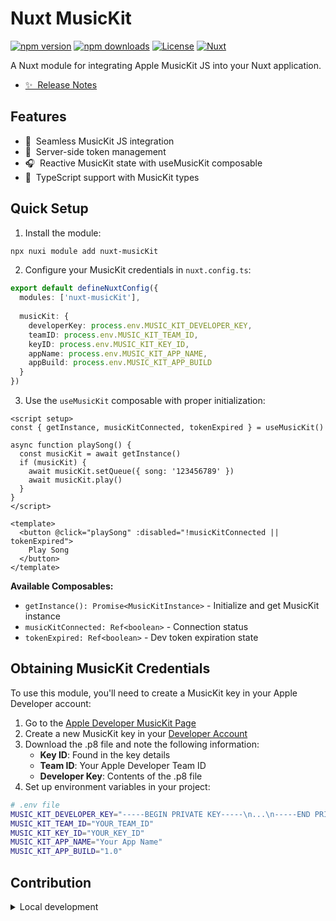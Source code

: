# Nuxt MusicKit

[![npm version][npm-version-src]][npm-version-href]
[![npm downloads][npm-downloads-src]][npm-downloads-href]
[![License][license-src]][license-href]
[![Nuxt][nuxt-src]][nuxt-href]

A Nuxt module for integrating Apple MusicKit JS into your Nuxt application.

- [✨ &nbsp;Release Notes](/CHANGELOG.md)

## Features

- 🎵 &nbsp;Seamless MusicKit JS integration
- 🔐 &nbsp;Server-side token management
- 🎧 &nbsp;Reactive MusicKit state with useMusicKit composable
- 🚀 &nbsp;TypeScript support with MusicKit types

## Quick Setup

1. Install the module:

```bash
npx nuxi module add nuxt-musicKit
```

2. Configure your MusicKit credentials in `nuxt.config.ts`:

```ts
export default defineNuxtConfig({
  modules: ['nuxt-musicKit'],
  
  musicKit: {
    developerKey: process.env.MUSIC_KIT_DEVELOPER_KEY,
    teamID: process.env.MUSIC_KIT_TEAM_ID,
    keyID: process.env.MUSIC_KIT_KEY_ID,
    appName: process.env.MUSIC_KIT_APP_NAME,
    appBuild: process.env.MUSIC_KIT_APP_BUILD
  }
})
```

3. Use the `useMusicKit` composable with proper initialization:

```vue
<script setup>
const { getInstance, musicKitConnected, tokenExpired } = useMusicKit()

async function playSong() {
  const musicKit = await getInstance()
  if (musicKit) {
    await musicKit.setQueue({ song: '123456789' })
    await musicKit.play()
  }
}
</script>

<template>
  <button @click="playSong" :disabled="!musicKitConnected || tokenExpired">
    Play Song
  </button>
</template>
```

**Available Composables:**
- `getInstance(): Promise<MusicKitInstance>` - Initialize and get MusicKit instance
- `musicKitConnected: Ref<boolean>` - Connection status
- `tokenExpired: Ref<boolean>` - Dev token expiration state

## Obtaining MusicKit Credentials

To use this module, you'll need to create a MusicKit key in your Apple Developer account:

1. Go to the [Apple Developer MusicKit Page](https://developer.apple.com/musickit/)
2. Create a new MusicKit key in your [Developer Account](https://developer.apple.com/account/resources/authkeys/list)
3. Download the .p8 file and note the following information:
   - **Key ID**: Found in the key details
   - **Team ID**: Your Apple Developer Team ID
   - **Developer Key**: Contents of the .p8 file
4. Set up environment variables in your project:

```bash
# .env file
MUSIC_KIT_DEVELOPER_KEY="-----BEGIN PRIVATE KEY-----\n...\n-----END PRIVATE KEY-----"
MUSIC_KIT_TEAM_ID="YOUR_TEAM_ID"
MUSIC_KIT_KEY_ID="YOUR_KEY_ID"
MUSIC_KIT_APP_NAME="Your App Name"
MUSIC_KIT_APP_BUILD="1.0"
```
## Contribution

<details>
  <summary>Local development</summary>
  
  ```bash
  # Install dependencies
  npm install
  
  # Generate type stubs
  npm run dev:prepare
  
  # Develop with the playground
  npm run dev
  
  # Build the playground
  npm run dev:build
  
  # Run Vitest
  npm run test
  npm run test:watch
  ```
</details>

<!-- Badges -->
[npm-version-src]: https://img.shields.io/npm/v/nuxt-musickit/latest.svg?style=flat&colorA=020420&colorB=00DC82
[npm-version-href]: https://npmjs.com/package/nuxt-musickit

[npm-downloads-src]: https://img.shields.io/npm/dm/nuxt-musickit.svg?style=flat&colorA=020420&colorB=00DC82
[npm-downloads-href]: https://npm.chart.dev/nuxt-musickit

[license-src]: https://img.shields.io/npm/l/nuxt-musicKit.svg?style=flat&colorA=020420&colorB=00DC82
[license-href]: https://npmjs.com/package/nuxt-musickit

[nuxt-src]: https://img.shields.io/badge/Nuxt-020420?logo=nuxt.js
[nuxt-href]: https://nuxt.com
